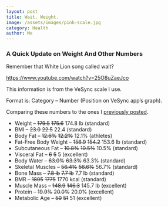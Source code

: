 ```yaml
---
layout: post
title: Wait. Weight.
image: /assets/images/pink-scale.jpg
category: Health
author: Me
---
```


### A Quick Update on Weight And Other Numbers

Remember that White Lion song called wait?

https://www.youtube.com/watch?v=25O8uZaeJco

This information is from the VeSync scale I use. 

Format is: Category – Number (Position on VeSync app’s graph).

Comparing these numbers to the ones I [previously posted](https://brentpassmore.com/health/30-day-protocol-to-lose-fat/).

- Weight – ~~179.5~~ ~~175.6~~ 174.8 lb (standard)
- BMI – ~~23.0~~ ~~22.5~~ 22.4 (standard)
- Body Fat – ~~12.6%~~ ~~12.2%~~ 12.1% (athletes)
- Fat-Free Body Weight – ~~156.9~~ ~~154.2~~ 153.6 lb (standard)
- Subcutaneous Fat – ~~10.8%~~ ~~10.5%~~ 10.5% (standard)
- Visceral Fat – ~~6~~ ~~5~~ 5 (excellent)
- Body Water – ~~63.0%~~ ~~63.3%~~ 63.3% (standard)
- Skeletal Muscles – ~~56.4%~~ ~~56.6%~~ 56.7% (standard)
- Bone Mass – ~~7.8 lb~~ ~~7.7 lb~~ 7.7 lb (standard)
- BMR – ~~1805~~ ~~1775~~ 1770 kcal (standard)
- Muscle Mass – ~~148.9~~ ~~146.3~~ 145.7 lb (excellent)
- Protein – ~~19.9%~~ ~~20.0%~~ 20.0% (excellent)
- Metabolic Age – ~~50~~ ~~51~~ 51 (excellent)